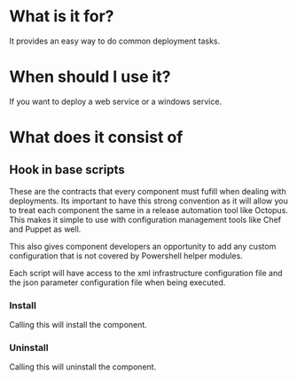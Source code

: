 # What is it for?

It provides an easy way to do common deployment tasks.

# When should I use it?

If you want to deploy a web service or a windows service.

# What does it consist of

## Hook in base scripts

These are the contracts that every component must fufill when dealing with deployments. Its important to have this strong convention as it will allow you to treat each component the same in a release automation tool like Octopus. This makes it simple to use with configuration management tools like Chef and Puppet as well.

This also gives component developers an opportunity to add any custom configuration that is not covered by Powershell helper modules. 

Each script will have access to the xml infrastructure configuration file and the json parameter configuration file when being executed.

### Install

Calling this will install the component.

### Uninstall

Calling this will uninstall the component.

### Start

Calling this will start the component.

### Stop

Calling this will stop the component.

### UpdateConfiguration

Calling this will update configuration used by the component. 

### Metadata

Calling this will return metadata about the component. It could return the assembly file version and the component name for example.

## Xsd Validator

This provides intellisense for xml infrastructure configuration. It also provides documenation on the features that are available.

## Xml Infrastructure Configuration

This file describes what infrastructure needs to be configured for the component. 

It can make use of variables:

Use moustache syntax to access variables in configuration e.g. "http://{{domainName}}"

It can also be any Powershell statement:

Use moustache syntax to access variables in configuration e.g. "http://{{$ENV['HOSTNAME'] + '.test.com'}}"

## Json Parameter Configuration

This is a Json object that describes environment configuration. The one that is checked into source control should work out of the box for a developer. When doing a deployment this can be overridden as required. To make this work well with systems like Octopus, the suggestion is to use a simple key value structure and not an object graph. Most deployment systems will expose configuration as environmental variables or global powershell variables e.g. Octopus.

## Powershell helper modules

# Workflow

Install Nuget package
* The hook in base scripts are created. The installation process will try to detect the project type and create an appropriate default.
* Xsd validator for xml infrastructure configuration file is created.
* A xml infrastructure configuration file is created. The installation process will try to detect the project type and create an appropriate default.
* A demo json parameter configuration file is created. This is the variables to use for templates. These variables can be overridden with environment variables of the same name or global powershell variables of the same name. 
* Powershell helper modules are added.

Upgrade Nuget package.
* Powershell helper modules are updated.
* Xsd validator for xml infrastructure configuration is updated.

This means that any custom configuration created is not overwritten, but you are still able to update the Powershell helper modules.

# What type of common deployment tasks does it help with

## Windows Services
* Add/Remove Windows Service (Topshelf, NServiceBus, JavaService and Standard Windows Services)

## IIS
* Add/Remove App Pool
* Add/Remove Websites
* Select certificate to use for website

## Certificates
* Certificate permissions
* Add certificates

## Files
* File Permissions

## Windows Service Bus
* Add/Remove Topic
* Add/Remove Topic Subscription
* Add/Remove Queue

## PRTG
* Add PRTG monitoring end point
